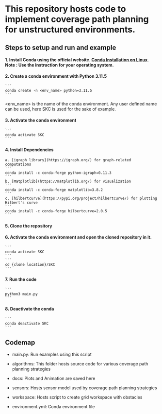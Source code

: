 # This repository hosts code to implement coverage path planning for unstructured environments. #

## Steps to setup and run and example
#### 1. Install Conda using the official website. [Conda Installation on Linux](https://docs.conda.io/projects/conda/en/latest/user-guide/install/linux.html). Note : Use the instruction for your operating system.
#### 2. Create a conda environment with Python 3.11.5
    ```
    conda create -n <env_name> python=3.11.5
    ```
<env_name> is the name of the conda environment. Any user defined name can be used, here SKC is used for the sake of example.

#### 3. Activate the conda environment
    ```
    conda activate SKC
    ```

#### 4. Install Dependencies

    a. [igraph library](https://igraph.org/) for graph-related computations
    ```
    conda install -c conda-forge python-igraph=0.11.3
    ```
    b. [Matplotlib](https://matplotlib.org/) for visualization
    ```
    conda install -c conda-forge matplotlib=3.8.2
    ```
    c. [hilbertcurve](https://pypi.org/project/hilbertcurve/) for plotting Hilbert's curve
    ```
    conda install -c conda-forge hilbertcurve=2.0.5
    ```

#### 5. Clone the repository

#### 6. Activate the conda environment and open the cloned repository in it.
    ```
    conda activate SKC
    ```
    ```
    cd {clone location}/SKC
    ```

#### 7. Run the code
    ```
    python3 main.py
    ```

#### 8. Deactivate the conda 
    ```
    conda deactivate SKC
    ```

## Codemap

* main.py: Run examples using this script

* algorithms: This folder hosts source code for various coverage path planning strategies 

* docs: Plots and Animation are saved here

* sensors: Hosts sensor model used by coverage path planning strategies

* workspace: Hosts script to create grid workspace with obstacles

* environment.yml: Conda environment file
